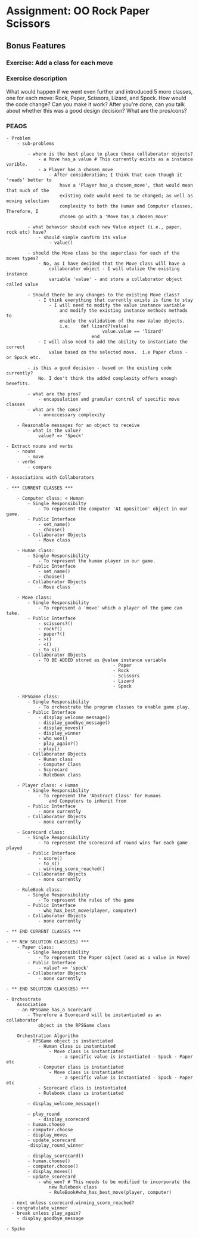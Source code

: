 # Assignment: OO Rock Paper Scissors

## Bonus Features
### Exercise: Add a class for each move

### Exercise description
What would happen if we went even further and introduced 5 more classes, one for each move: Rock, Paper, Scissors, Lizard, and Spock. How would the code change? Can you make it work? After you're done, can you talk about whether this was a good design decision? What are the pros/cons?


### PEAOS
	- Problem
		- sub-problems

			- where is the best place to place these collaborator objects?
				- a Move has_a value # This currently exists as a instance varible.
				- a Player has_a chosen_move
					- After consideration; I think that even though it 'reads' better to
						have a 'Player has_a chosen_move', that would mean that much of the
						existing code would need to be changed; as well as moving selection
						complexity to both the Human and Computer classes.  Therefore, I 
						chosen go with a 'Move has_a chosen_move'

			- what behavior should each new Value object (i.e., paper, rock etc) have?
				- should simple confirm its value
					- value()

			- should the Move class be the superclass for each of the moves types?
				- No, as I have decided that the Move class will have a 
					collaborator object - I will utulize the existing instance
					variable 'value' - and store a collaborator object called value
								
			- Should there be any changes to the existing Move class?
				- I think everything that currently exists is fine to stay
					- I will need to modify the value instance variable
						and modify the existing instance methods methods to
						enable the validation of the new Value objects. 
						i.e.	def lizard?(value)
										value.value == 'lizard'
									end
				- I will also need to add the ability to instantiate the correct
					value based on the selected move.  i.e Paper class - or Spock etc.

			- is this a good decision - based on the existing code currently?
				No. I don't think the added complexity offers enough benefits.

			- what are the pros?
				- encapsulation and granular control of specific move classes
			- what are the cons?
				- unneccessary complexity

		- Reasonable messages for an object to receive
			- what is the value?
				value? => 'Spock'

	- Extract nouns and verbs
		- nouns
			- move
		- verbs
			- compare
			
	- Associations with Collaborators

	- *** CURRENT CLASSES ***

		- Computer class: < Human
			- Single Responsibilty
				- To represent the computer 'AI oposition' object in our game.
			- Public Interface
				- set_name()
				- choose()		
			- Collaborator Objects
				- Move class

		- Human class:
			- Single Responsibility
				- To represent the human player in our game.
			- Public Interface
				- set_name()
				- choose()
			- Collaborator Objects
				- Move class

		- Move class:
			- Single Responsibility
				- To represent a 'move' which a player of the game can take.
			- Public Interface
				- scissors?()
				- rock?()
				- paper?()
				- >()
				- <()
				- to_s()
			- Collaborator Objects
				- TO BE ADDED stored as @value instance variable
											- Paper
											- Rock 
											- Scissors
											- Lizard
											- Spock 

		- RPSGame class:
			- Single Responsibility
				- To orchestrate the program classes to enable game play.
			- Public Interface
				- display_welcome_message()
				- display_goodbye_message()
				- display_moves()
				- display_winner
				- who_won()
				- play_again?()
				- play()
			- Collaborator Objects
				- Human class
				- Computer Class
				- Scorecard
				- RuleBook class

		- Player class: < Human
			- Single Responsibility
				- To represent the 'Abstract Class' for Humans 
					and Computers to inherit from
			- Public Interface
				- none currently
			- Collaborator Objects
				- none currently

		- Scorecard class:
			- Single Responsibility
				- To represent the scorecard of round wins for each game played
			- Public Interface
				- score()
				- to_s()
				- winning_score_reached()
			- Collaborator Objects
				- none currently		  			

		- RuleBook class:
			- Single Responsibility
				- To represent the rules of the game
			- Public Interface
				- who_has_best_move(player, computer)
			- Collaborator Objects
				- none currently	

	- ** END CURRENT CLASSES ***

	- ** NEW SOLUTION CLASS(ES) ***
		- Paper class:
			- Single Responsibility
				- To represent the Paper object (used as a value in Move)
			- Public Interface
				- value? => 'spock'
			- Collaborator Objects
				- none currently		

	- ** END SOLUTION CLASS(ES) ***

	- Orchestrate
		Association
		- an RPSGame has_a Scorecard
			- Therefore a Scorecard will be instantiated as an collaborator 
				object in the RPSGame class

		Orchestration Algorithm
			- RPSGame object is instantiated
				- Human class is instantiated
					- Move class is instantiated
						- a specific value is instantiated - Spock - Paper etc
				- Computer class is instantiated
					- Move class is instantiated	
						- a specific value is instantiated - Spock - Paper etc
				- Scorecard class is instantiated
				- Rulebook class is instantiated

			- display_welcome_message()

			- play_round
				- display_scorecard
    		- human.choose
    		- computer.choose
    		- display_moves
    		- update_scorecard
    		-display_round_winner
			
			- display_scorecard()
			- human.choose()
			- computer.choose()
			- display_moves()
			- update_scorecard
				- who_won? # This needs to be modified to incorporate the 
					new Rulebook class
					- RuleBook#who_has_best_move(player, computer)  

      - next unless scorecard.winning_score_reached?
      - congratulate_winner
      - break unless play_again?
   		- display_goodbye_message
	
	- Spike
















